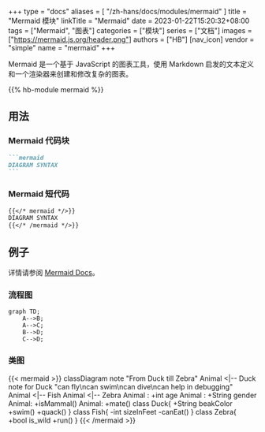 +++
type = "docs"
aliases = [
    "/zh-hans/docs/modules/mermaid"
]
title = "Mermaid 模块"
linkTitle = "Mermaid"
date = 2023-01-22T15:20:32+08:00
tags = ["Mermaid", "图表"]
categories = ["模块"]
series = ["文档"]
images = ["https://mermaid.js.org/header.png"]
authors = ["HB"]
[nav_icon]
vendor = "simple"
name = "mermaid"
+++

Mermaid 是一个基于 JavaScript 的图表工具，使用 Markdown 启发的文本定义和一个渲染器来创建和修改复杂的图表。

<!--more-->

{{% hb-module mermaid %}}

## 用法

### Mermaid 代码块

````markdown
```mermaid
DIAGRAM SYNTAX
```
````

### Mermaid 短代码

```markdown
{{</* mermaid */>}}
DIAGRAM SYNTAX
{{</* /mermaid */>}}
```

## 例子

详情请参阅 [Mermaid Docs](https://mermaid.js.org/)。

### 流程图

```mermaid
graph TD;
    A-->B;
    A-->C;
    B-->D;
    C-->D;
```

### 类图

{{< mermaid >}}
classDiagram
note "From Duck till Zebra"
Animal <|-- Duck
note for Duck "can fly\ncan swim\ncan dive\ncan help in debugging"
Animal <|-- Fish
Animal <|-- Zebra
Animal : +int age
Animal : +String gender
Animal: +isMammal()
Animal: +mate()
class Duck{
+String beakColor
+swim()
+quack()
}
class Fish{
-int sizeInFeet
-canEat()
}
class Zebra{
+bool is_wild
+run()
}
{{< /mermaid >}}
